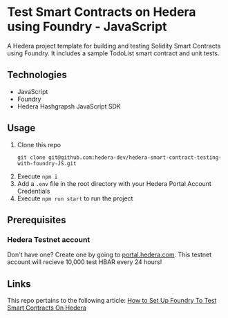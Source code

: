 # Test Smart Contracts on Hedera using Foundry - JavaScript
A Hedera project template for building and testing Solidity Smart Contracts using Foundry. It includes a sample TodoList smart contract and unit tests.

## Technologies

* JavaScript
* Foundry
* Hedera Hashgrapsh JavaScript SDK

## Usage

1. Clone this repo
    ```shell
    git clone git@github.com:hedera-dev/hedera-smart-contract-testing-with-foundry-JS.git
    ```
2. Execute ```npm i```
3. Add a `.env` file in the root directory with your Hedera Portal Account Credentials
4. Execute ```npm run start``` to run the project
   
## Prerequisites

### Hedera Testnet account
Don't have one? Create one by going to [portal.hedera.com](https://portal.hedera.com/register). This testnet account will recieve 10,000 test HBAR every 24 hours!

## Links

This repo pertains to the following article:
[How to Set Up Foundry To Test Smart Contracts On Hedera](https://hedera.com/blog/how-to-set-up-foundry-to-test-smart-contracts-on-hedera)
